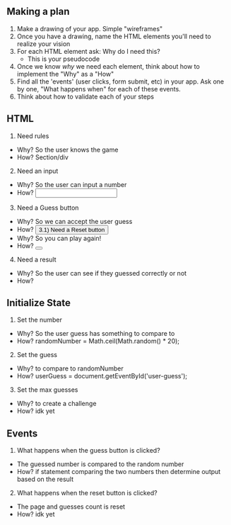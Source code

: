 ## Making a plan
1) Make a drawing of your app. Simple "wireframes"
2) Once you have a drawing, name the HTML elements you'll need to realize your vision
3) For each HTML element ask: Why do I need this?
    - This is your pseudocode
4) Once we know _why_ we need each element, think about how to implement the "Why" as a "How"
5) Find all the 'events' (user clicks, form submit, etc) in your app. Ask one by one, "What happens when" for each of these events.
6) Think about how to validate each of your steps

## HTML
1) Need rules
 - Why? So the user knows the game
 - How? Section/div
2) Need an input
 - Why? So the user can input a number
 - How? <input id='user-guess'>
3) Need a Guess button
 - Why? So we can accept the user guess
 - How? <button id='guess-now'>
3.1) Need a Reset button
 - Why? So you can play again!
 - How? <button id='play-again'>
4) Need a result
 - Why? So the user can see if they guessed correctly or not
 - How? <div id='response'>

## Initialize State
1) Set the number
 - Why? So the user guess has something to compare to
 - How? randomNumber = Math.ceil(Math.random() * 20);
2) Set the guess
 - Why? to compare to randomNumber
 - How? userGuess = document.getEventById('user-guess');
3) Set the max guesses
 - Why? to create a challenge
 - How? idk yet

## Events
1) What happens when the guess button is clicked?
 - The guessed number is compared to the random number
 - How? if statement comparing the two numbers then determine output based on the result
2) What happens when the reset button is clicked?
 - The page and guesses count is reset
 - How? idk yet